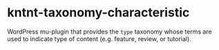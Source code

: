 # kntnt-taxonomy-characteristic
WordPress mu-plugin that provides the `type` taxonomy whose terms are used to indicate type of content (e.g. feature, review, or tutorial).

